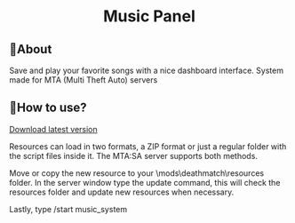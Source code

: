 <h1 align="center">Music Panel</h1>

## 🔹About

Save and play your favorite songs with a nice dashboard interface. 
System made for MTA (Multi Theft Auto) servers

## 🔹How to use?

[Download latest version](https://github.com/yHammes/music_system/releases/latest)

Resources can load in two formats, a ZIP format or just a regular folder with the script files inside it. The MTA:SA server supports both methods.

Move or copy the new resource to your <SERVER>\mods\deathmatch\resources folder.
In the server window type the update command, this will check the resources folder and update new resources when necessary.

Lastly, type /start music_system
